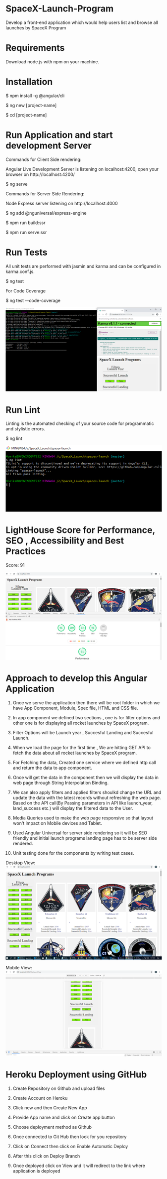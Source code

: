 # SpaceX-Launch-Program

Develop a front-end application which would help users list and browse all launches by SpaceX Program

# Requirements

Download node.js with npm on your machine.

# Installation

$ npm install -g @angular/cli

$ ng new [project-name]

$ cd [project-name]

# Run Application and start development Server

Commands for Client Side rendering:

Angular Live Development Server is listening on localhost:4200, open your browser on http://localhost:4200/ 

$ ng serve

Commands for Server Side Rendering:

Node Express server listening on http://localhost:4000

$ ng add @nguniversal/express-engine

$ npm run build:ssr

$ npm run serve:ssr

# Run Tests

All unit tests are performed with jasmin and karma and can be configured in karma.conf.js. 

$ ng test

For Code Coverage

$ ng test --code-coverage

![](images/SpaceX_Testcases.PNG)

# Run Lint

Linting is the automated checking of your source code for programmatic and stylistic errors.

$ ng lint

![](images/SpaceX_LintingPassed.PNG)

# LightHouse Score for Performance, SEO , Accessibility and Best Practices

Score: 91

![](images/SpaceX_LighthouseforPerformance.PNG)

# Approach to develop this Angular Application

1. Once we serve the application then there will be root folder in which we have App Component, Module, Spec file, HTML and CSS file.

2. In app component we defined two sections , one is for filter options and other one is for displaying all rocket launches by SpaceX program.

3. Filter Options will be Launch year , Succesful Landing and Succesful Launch.

4. When we load the page for the first time , We are hitting GET API to fetch the data about all rocket launches by SpaceX program.

5. For Fetching the data, Created one service where we defined http call and return the data to app component.

6. Once will get the data in the component then we will display the data in web page through String Interpolation Binding.

7. We can also apply filters and applied filters shoulkd change the URL and update the data with the latest records without refreshing the web page.
   Based on the API call(By Passing parameters in API like launch_year, land_success etc.) will display the filtered data to the User.

8. Media Queries used to make the web page responsive so that layout won't impact on Mobile devices and Tablet.

9. Used Angular Universal for server side rendering so it will be SEO friendly and initial launch programs landing page has to be server side rendered.

10. Unit testing done for the components by writing test cases.

Desktop View:
![](images/DesktopView.PNG)

Mobile View:
![](images/MobileView.PNG)

# Heroku Deployment using GitHub

1. Create Repository on Github and upload files

2. Create Account on Heroku

3. Click new and then Create New App

4. Provide App name and click on Create app button

5. Choose deployment method as Github

6. Once connected to Git Hub then look for you repository

7. Click on Connect then click on Enable Automatic Deploy

8. After this click on Deploy Branch

9. Once deployed click on View and it will redirect to the link where application is deployed








